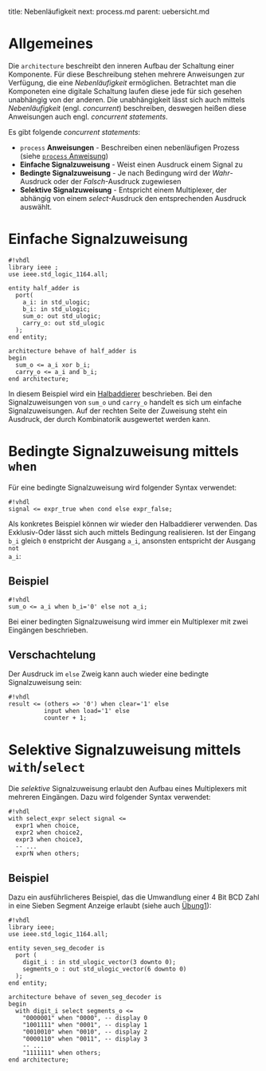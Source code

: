title: Nebenläufigkeit
next: process.md
parent: uebersicht.md

# Allgemeines
Die <code>architecture</code> beschreibt den inneren Aufbau der Schaltung einer Komponente. Für diese Beschreibung stehen mehrere
Anweisungen zur Verfügung, die eine *Nebenläufigkeit* ermöglichen. Betrachtet man die Komponeten eine digitale Schaltung
laufen diese jede für sich gesehen unabhängig von der anderen. Die unabhängigkeit lässt sich auch mittels *Nebenläufigkeit*
(engl. *concurrent*) beschreiben, deswegen heißen diese Anweisungen auch engl. *concurrent statements*.

Es gibt folgende *concurrent statements*:

* <code>process</code> **Anweisungen** - Beschreiben einen nebenläufigen Prozess (siehe [<code>process</code> Anweisung](process.html))
* **Einfache Signalzuweisung** - Weist einen Ausdruck einem Signal zu
* **Bedingte Signalzuweisung** - Je nach Bedingung wird der *Wahr*-Ausdruck oder der *Falsch*-Ausdruck zugewiesen
* **Selektive Signalzuweisung** - Entspricht einem Multiplexer, der abhängig von einem *select*-Ausdruck den entsprechenden
Ausdruck auswählt.

# Einfache Signalzuweisung

    #!vhdl
    library ieee ;
    use ieee.std_logic_1164.all;

    entity half_adder is
      port(
        a_i: in std_ulogic;
        b_i: in std_ulogic;
        sum_o: out std_ulogic;
        carry_o: out std_ulogic
      );
    end entity;

    architecture behave of half_adder is
    begin
      sum_o <= a_i xor b_i;
      carry_o <= a_i and b_i;
    end architecture;

In diesem Beispiel wird ein [Halbaddierer](../grundlagen_der_digitaltechnik/schaltnetze.html#halb-addierer)
beschrieben. Bei den Signalzuweisungen von <code>sum_o</code> und <code>carry_o</code> handelt es sich um einfache Signalzuweisungen. Auf
der rechten Seite der Zuweisung steht ein Ausdruck, der durch Kombinatorik ausgewertet werden kann.

# Bedingte Signalzuweisung mittels <code>when</code>
Für eine bedingte Signalzuweisung wird folgender Syntax verwendet:

    #!vhdl
    signal <= expr_true when cond else expr_false;

Als konkretes Beispiel können wir wieder den Halbaddierer verwenden. Das Exklusiv-Oder lässt sich auch mittels Bedingung
realisieren. Ist der Eingang <code>b_i</code> gleich <code>0</code> enstpricht der Ausgang <code>a_i</code>, ansonsten entspricht der Ausgang <code>not a_i</code>:

## Beispiel

    #!vhdl
    sum_o <= a_i when b_i='0' else not a_i;

Bei einer bedingten Signalzuweisung wird immer ein Multiplexer mit zwei Eingängen beschrieben.

## Verschachtelung

Der Ausdruck im <code>else</code> Zweig kann auch wieder eine bedingte Signalzuweisung sein:

    #!vhdl
    result <= (others => '0') when clear='1' else
              input when load='1' else
              counter + 1;

# Selektive Signalzuweisung mittels <code>with</code>/<code>select</code>
Die *selektive* Signalzuweisung erlaubt den Aufbau eines Multiplexers mit mehreren Eingängen. Dazu wird folgender
Syntax verwendet:

    #!vhdl
    with select_expr select signal <=
      expr1 when choice,
      expr2 when choice2,
      expr3 when choice3,
      -- ...
      exprN when others;

## Beispiel
Dazu ein ausführlicheres Beispiel, das die Umwandlung einer 4 Bit BCD Zahl in eine Sieben Segment Anzeige erlaubt (siehe
auch [Übung1](uebung1.html)):

    #!vhdl
    library ieee;
    use ieee.std_logic_1164.all;

    entity seven_seg_decoder is
      port (
        digit_i : in std_ulogic_vector(3 downto 0);
        segments_o : out std_ulogic_vector(6 downto 0)
      );
    end entity;

    architecture behave of seven_seg_decoder is
    begin
      with digit_i select segments_o <=
        "0000001" when "0000", -- display 0
        "1001111" when "0001", -- display 1
        "0010010" when "0010", -- display 2
        "0000110" when "0011", -- display 3
        -- ...
        "1111111" when others;
    end architecture;
